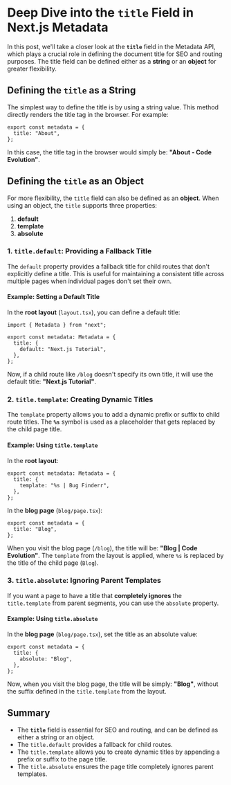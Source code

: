 # Deep Dive into the `title` Field in Next.js Metadata

In this post, we'll take a closer look at the **`title`** field in the Metadata API, which plays a crucial role in defining the document title for SEO and routing purposes. The title field can be defined either as a **string** or an **object** for greater flexibility.

## Defining the `title` as a String

The simplest way to define the title is by using a string value. This method directly renders the title tag in the browser. For example:

```tsx
export const metadata = {
  title: "About",
};
```

In this case, the title tag in the browser would simply be: **"About - Code Evolution"**.

## Defining the `title` as an Object

For more flexibility, the `title` field can also be defined as an **object**. When using an object, the `title` supports three properties:

1. **default**
2. **template**
3. **absolute**

### 1. `title.default`: Providing a Fallback Title

The `default` property provides a fallback title for child routes that don't explicitly define a title. This is useful for maintaining a consistent title across multiple pages when individual pages don't set their own.

#### Example: Setting a Default Title

In the **root layout** (`layout.tsx`), you can define a default title:

```tsx
import { Metadata } from "next";

export const metadata: Metadata = {
  title: {
    default: "Next.js Tutorial",
  },
};
```

Now, if a child route like `/blog` doesn't specify its own title, it will use the default title: **"Next.js Tutorial"**.

### 2. `title.template`: Creating Dynamic Titles

The `template` property allows you to add a dynamic prefix or suffix to child route titles. The **`%s`** symbol is used as a placeholder that gets replaced by the child page title.

#### Example: Using `title.template`

In the **root layout**:

```tsx
export const metadata: Metadata = {
  title: {
    template: "%s | Bug Finderr",
  },
};
```

In the **blog page** (`blog/page.tsx`):

```tsx
export const metadata = {
  title: "Blog",
};
```

When you visit the blog page (`/blog`), the title will be: **"Blog | Code Evolution"**. The `template` from the layout is applied, where `%s` is replaced by the title of the child page (`Blog`).

### 3. `title.absolute`: Ignoring Parent Templates

If you want a page to have a title that **completely ignores** the `title.template` from parent segments, you can use the `absolute` property.

#### Example: Using `title.absolute`

In the **blog page** (`blog/page.tsx`), set the title as an absolute value:

```tsx
export const metadata = {
  title: {
    absolute: "Blog",
  },
};
```

Now, when you visit the blog page, the title will be simply: **"Blog"**, without the suffix defined in the `title.template` from the layout.

## Summary

- The **`title`** field is essential for SEO and routing, and can be defined as either a string or an object.
- The `title.default` provides a fallback for child routes.
- The `title.template` allows you to create dynamic titles by appending a prefix or suffix to the page title.
- The `title.absolute` ensures the page title completely ignores parent templates.
